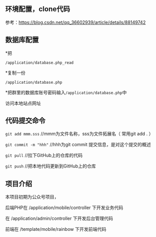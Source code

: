 ## 环境配置，clone代码

参考：https://blog.csdn.net/qq_36602939/article/details/88149742

## 数据库配置

*把

`/application/database.php_read`

*复制一份

`/application/database.php`

*把群里的数据库账号密码输入`/application/database.php`中

访问本地站点网址


## 代码提交命令

`git add mmm.sss`          //mmm为文件名称，sss为文件拓展名（   常用git add .   ）


`git commit -m "hhh"`      //hhh为git commit 提交信息，是对这个提交的概述


`git pull`                 //拉下GitHub上的仓库的代码


`git push`                 //把本地代码更新到GitHub上的仓库


## 项目介绍

本项目初期为公众号项目，

后端PHP在 /application/mobile/controller 下开发业务代码

在 /application/admin/controller 下开发后台管理代码

前端在 /template/mobile/rainbow 下开发前端代码